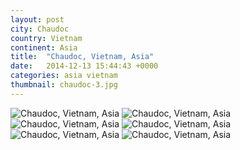 ```yaml
---
layout: post
city: Chaudoc
country: Vietnam
continent: Asia
title:  "Chaudoc, Vietnam, Asia"
date:   2014-12-13 15:44:43 +0000
categories: asia vietnam
thumbnail: chaudoc-3.jpg
---
```


<div class="img-container">
	<img class="img-responsive" src="{{ site.baseurl }}/img/countries/vietnam/chaudoc-1.jpg" alt="Chaudoc, Vietnam, Asia"/>
	<img class="img-responsive" src="{{ site.baseurl }}/img/countries/vietnam/chaudoc-2.jpg" alt="Chaudoc, Vietnam, Asia"/>
	<img class="img-responsive" src="{{ site.baseurl }}/img/countries/vietnam/chaudoc-3.jpg" alt="Chaudoc, Vietnam, Asia"/>
	<img class="img-responsive" src="{{ site.baseurl }}/img/countries/vietnam/chaudoc-4.jpg" alt="Chaudoc, Vietnam, Asia"/>
	<img class="img-responsive" src="{{ site.baseurl }}/img/countries/vietnam/chaudoc-5.jpg" alt="Chaudoc, Vietnam, Asia"/>
	<img class="img-responsive" src="{{ site.baseurl }}/img/countries/vietnam/chaudoc-6.jpg" alt="Chaudoc, Vietnam, Asia"/>
</div>
